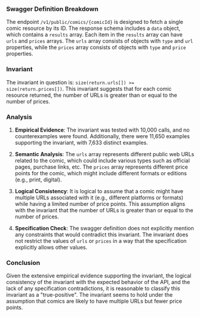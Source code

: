 ### Swagger Definition Breakdown

The endpoint `/v1/public/comics/{comicId}` is designed to fetch a single comic resource by its ID. The response schema includes a `data` object, which contains a `results` array. Each item in the `results` array can have `urls` and `prices` arrays. The `urls` array consists of objects with `type` and `url` properties, while the `prices` array consists of objects with `type` and `price` properties.

### Invariant

The invariant in question is: `size(return.urls[]) >= size(return.prices[])`. This invariant suggests that for each comic resource returned, the number of URLs is greater than or equal to the number of prices.

### Analysis

1. **Empirical Evidence**: The invariant was tested with 10,000 calls, and no counterexamples were found. Additionally, there were 11,650 examples supporting the invariant, with 7,633 distinct examples.

2. **Semantic Analysis**: The `urls` array represents different public web URLs related to the comic, which could include various types such as official pages, purchase links, etc. The `prices` array represents different price points for the comic, which might include different formats or editions (e.g., print, digital).

3. **Logical Consistency**: It is logical to assume that a comic might have multiple URLs associated with it (e.g., different platforms or formats) while having a limited number of price points. This assumption aligns with the invariant that the number of URLs is greater than or equal to the number of prices.

4. **Specification Check**: The swagger definition does not explicitly mention any constraints that would contradict this invariant. The invariant does not restrict the values of `urls` or `prices` in a way that the specification explicitly allows other values.

### Conclusion

Given the extensive empirical evidence supporting the invariant, the logical consistency of the invariant with the expected behavior of the API, and the lack of any specification contradictions, it is reasonable to classify this invariant as a "true-positive". The invariant seems to hold under the assumption that comics are likely to have multiple URLs but fewer price points.
